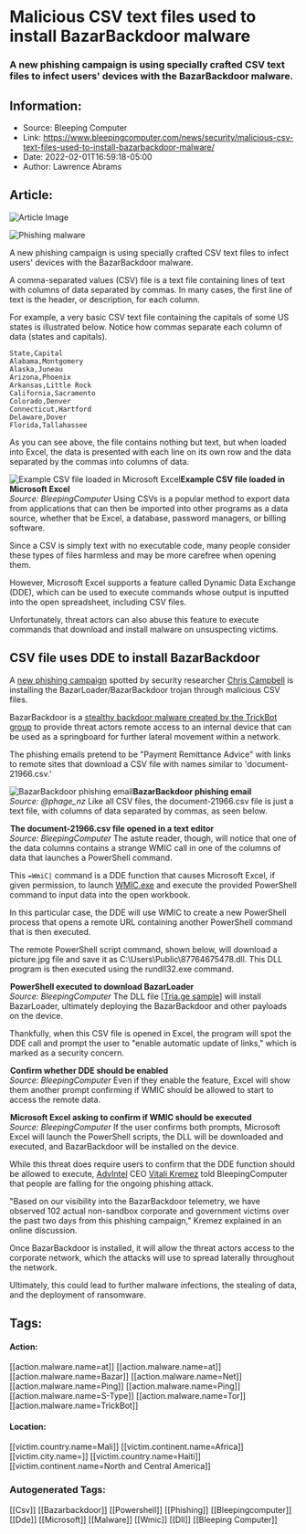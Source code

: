 # Malicious CSV text files used to install BazarBackdoor malware
### A new phishing campaign is using specially crafted CSV text files to infect users' devices with the BazarBackdoor malware.

## Information:
+ Source: Bleeping Computer
+ Link: https://www.bleepingcomputer.com/news/security/malicious-csv-text-files-used-to-install-bazarbackdoor-malware/
+ Date: 2022-02-01T16:59:18-05:00
+ Author: Lawrence Abrams


## Article:
![Article Image](https://www.bleepstatic.com/content/hl-images/2021/04/16/malware-phishing-header.jpg)

![Phishing malware](https://www.bleepstatic.com/content/hl-images/2021/04/16/malware-phishing-header.jpg)


A new phishing campaign is using specially crafted CSV text files to infect users' devices with the BazarBackdoor malware.


A comma-separated values (CSV) file is a text file containing lines of text with columns of data separated by commas. In many cases, the first line of text is the header, or description, for each column.


For example, a very basic CSV text file containing the capitals of some US states is illustrated below. Notice how commas separate each column of data (states and capitals).



```
State,Capital
Alabama,Montgomery
Alaska,Juneau
Arizona,Phoenix
Arkansas,Little Rock
California,Sacramento
Colorado,Denver
Connecticut,Hartford
Delaware,Dover
Florida,Tallahassee
```

As you can see above, the file contains nothing but text, but when loaded into Excel, the data is presented with each line on its own row and the data separated by the commas into columns of data.



![Example CSV file loaded in Microsoft Excel](https://www.bleepstatic.com/images/news/malware/b/bazaloader/csv-file/excel-csv-example.jpg)**Example CSV file loaded in Microsoft Excel**  
*Source: BleepingComputer*
Using CSVs is a popular method to export data from applications that can then be imported into other programs as a data source, whether that be Excel, a database, password managers, or billing software.


Since a CSV is simply text with no executable code, many people consider these types of files harmless and may be more carefree when opening them.


However, Microsoft Excel supports a feature called Dynamic Data Exchange (DDE), which can be used to execute commands whose output is inputted into the open spreadsheet, including CSV files.


Unfortunately, threat actors can also abuse this feature to execute commands that download and install malware on unsuspecting victims.


CSV file uses DDE to install BazarBackdoor
------------------------------------------


A [new phishing campaign](https://twitter.com/phage_nz/status/1488310674279530496) spotted by security researcher [Chris Campbell](https://twitter.com/phage_nz) is installing the BazarLoader/BazarBackdoor trojan through malicious CSV files.


BazarBackdoor is a [stealthy backdoor malware created by the TrickBot group](https://www.bleepingcomputer.com/news/security/bazarbackdoor-trickbot-gang-s-new-stealthy-network-hacking-malware/) to provide threat actors remote access to an internal device that can be used as a springboard for further lateral movement within a network.


The phishing emails pretend to be "Payment Remittance Advice" with links to remote sites that download a CSV file with names similar to 'document-21966.csv.'



![BazarBackdoor phishing email](https://www.bleepstatic.com/images/news/malware/b/bazaloader/csv-file/spam-email.jpg)**BazarBackdoor phishing email**  
*Source: @phage\_nz*
Like all CSV files, the document-21966.csv file is just a text file, with columns of data separated by commas, as seen below.



![The document-21966.csv​​​​​​​ file opened in a text editor](data:image/gif;base64,R0lGODlhAQABAAAAACH5BAEKAAEALAAAAAABAAEAAAICTAEAOw==)**The document-21966.csv file opened in a text editor**  
*Source: BleepingComputer*
The astute reader, though, will notice that one of the data columns contains a strange WMIC call in one of the columns of data that launches a PowerShell command.


This `=WmiC|` command is a DDE function that causes Microsoft Excel, if given permission, to launch [WMIC.exe](https://support.microsoft.com/en-us/topic/a-description-of-the-windows-management-instrumentation-wmi-command-line-utility-wmic-exe-f5c16751-3a83-49ee-030d-5092ce1a04bb) and execute the provided PowerShell command to input data into the open workbook.


In this particular case, the DDE will use WMIC to create a new PowerShell process that opens a remote URL containing another PowerShell command that is then executed.


The remote PowerShell script command, shown below, will download a picture.jpg file and save it as C:\Users\Public\87764675478.dll. This DLL program is then executed using the rundll32.exe command.



![PowerShell executed to download BazarLoader](data:image/gif;base64,R0lGODlhAQABAAAAACH5BAEKAAEALAAAAAABAAEAAAICTAEAOw==)**PowerShell executed to download BazarLoader**  
*Source: BleepingComputer*
The DLL file [[Tria.ge sample](https://tria.ge/220201-anxmqsefa6)] will install BazarLoader, ultimately deploying the BazarBackdoor and other payloads on the device.


Thankfully, when this CSV file is opened in Excel, the program will spot the DDE call and prompt the user to "enable automatic update of links," which is marked as a security concern.



![Confirm whether DDE should be enabled](data:image/gif;base64,R0lGODlhAQABAAAAACH5BAEKAAEALAAAAAABAAEAAAICTAEAOw==)**Confirm whether DDE should be enabled**  
*Source: BleepingComputer*
Even if they enable the feature, Excel will show them another prompt confirming if WMIC should be allowed to start to access the remote data.



![Microsoft Excel asking to confirm if WMIC should be executed](data:image/gif;base64,R0lGODlhAQABAAAAACH5BAEKAAEALAAAAAABAAEAAAICTAEAOw==)**Microsoft Excel asking to confirm if WMIC should be executed**  
*Source: BleepingComputer*
If the user confirms both prompts, Microsoft Excel will launch the PowerShell scripts, the DLL will be downloaded and executed, and BazarBackdoor will be installed on the device.


While this threat does require users to confirm that the DDE function should be allowed to execute, [AdvIntel](https://www.advintel.io/) CEO [Vitali Kremez](https://twitter.com/VK_Intel) told BleepingComputer that people are falling for the ongoing phishing attack.


"Based on our visibility into the BazarBackdoor telemetry, we have observed 102 actual non-sandbox corporate and government victims over the past two days from this phishing campaign," Kremez explained in an online discussion.


Once BazarBackdoor is installed, it will allow the threat actors access to the corporate network, which the attacks will use to spread laterally throughout the network.


Ultimately, this could lead to further malware infections, the stealing of data, and the deployment of ransomware.





## Tags:

#### Action:
[[action.malware.name=at]] [[action.malware.name=at]] [[action.malware.name=Bazar]] [[action.malware.name=Net]] [[action.malware.name=Ping]] [[action.malware.name=Ping]] [[action.malware.name=S-Type]] [[action.malware.name=Tor]] [[action.malware.name=TrickBot]]

#### Location:
[[victim.country.name=Mali]] [[victim.continent.name=Africa]] [[victim.city.name=]] [[victim.country.name=Haiti]] [[victim.continent.name=North and Central America]]

### Autogenerated Tags:
[[Csv]] [[Bazarbackdoor]] [[Powershell]] [[Phishing]] [[Bleepingcomputer]] [[Dde]] [[Microsoft]] [[Malware]] [[Wmic]] [[Dll]] [[Bleeping Computer]]

